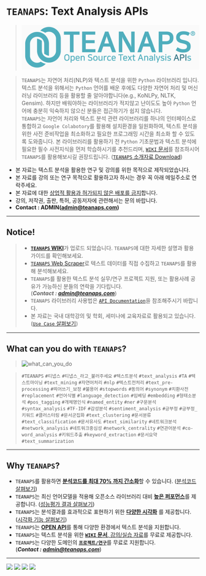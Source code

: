 # `TEANAPS`: Text Analysis APIs
> ![teanaps_logo_1600x400](https://github.com/fingeredman/teanaps/blob/master/data/logo/teanaps_logo_1600x400.png)

> `TEANAPS`는 자연어 처리(NLP)와 텍스트 분석을 위한 `Python` 라이브러리 입니다. 텍스트 분석을 위해서는 `Python` 언어를 배운 후에도 다양한 자연어 처리 및 머신러닝 라이브러리 등을 활용할 줄 알아야합니다(e.g., KoNLPy, NLTK, Gensim). 하지만 배워야하는 라이브러리가 적지않고 난이도도 높아 `Python` 언어에 충분히 익숙하지 않으신 분들은 접근하기가 쉽지 않습니다.  
`TEANAPS`는 자언어 처리와 텍스트 분석 관련 라이브러리를 하나의 인터페이스로 통합하고 `Google Colabotory`를 활용해 설치환경을 일원화하여, 텍스트 분석을 위한 사전 준비작업을 최소화하고 필요한 프로그래밍 시간을 최소화 할 수 있도록 도와줍니다. 본 라이브러리를 활용하기 전 `Python` 기초문법과 텍스트 분석에 필요한 필수 사전지식을 먼저 학습하시기를 추천드리며, [`WIKI` 문서](https://github.com/fingeredman/teanaps/wiki#teanaps-text-analysis-apis)를 참조하시어 `TEANAPS`를 활용해보시길 권장드립니다. ([`TEANAPS` 소개자료 Download](https://github.com/fingeredman/teanaps/raw/master/document/introduction/teanaps_introduction_20210611_v1.3.pdf))

- 본 자료는 텍스트 분석을 활용한 연구 및 강의를 위한 목적으로 제작되었습니다.
- 본 자료를 강의 또는 연구 목적으로 활용하고자 하시는 경우 꼭 아래 메일주소로 연락주세요.
- 본 자료에 대한 <U>상업적 활용과 허가되지 않은 배포를 금지</U>합니다.
- 강의, 저작권, 출판, 특허, 공동저자에 관련해서는 문의 바랍니다.
- **Contact : ADMIN(admin@teanaps.com)**

---
## Notice! 
> - [**`TEANAPS` WIKI**](https://github.com/fingeredman/teanaps/wiki#teanaps-text-analysis-apis-for-education)가 업로드 되었습니다. `TEANAPS`에 대한 자세한 설명과 활용 가이드를 확인해보세요.
> - [`TEANAPS` Web Scraper](https://github.com/fingeredman/teanaps-web-scraper#teanaps-web-scraper)로 텍스트 데이터를 직접 수집하고 `TEANAPS`를 활용해 분석해보세요.
> - `TEANAPS`를 활용한 텍스트 분석 실무/연구 프로젝트 지원, 또는 활용사례 공유가 가능하신 분들의 연락을 기다립니다.  
> (***Contact : admin@teanaps.com***)    
> - `TEANAPS` 라이브러리 사용법은 [`API Documentation`](https://github.com/fingeredman/teanaps/wiki/ARCHITECTURE#teanaps-api-documentation)을 참조해주시기 바랍니다.
> - 본 자료는 국내 대학강의 및 학회, 세미나에 교육자료로 활용되고 있습니다. ([`Use Case` 살펴보기](https://github.com/fingeredman/teanaps/wiki/USE-CASES#teanaps-use-cases))

---
## What can you do with `TEANAPS`?
> ![what_can_you_do](https://github.com/fingeredman/teanaps/blob/master/data/sample_image/what_can_you_do.png)

> `#TEANAPS` `#티냅스` `#티냅스_라고_불러주세요` `#텍스트분석` `#text_analysis` `#TA` `#텍스트마이닝` `#text_mining` `#자연어처리` `#nlp` `#텍스트전처리` `#text_pre-processing` `#띄어쓰기_보정` `#불용어` `#stopwords` `#동의어` `#synonym` `#치환사전` `#replacement` `#언어식별` `#language_detection` `#임베딩` `#embedding` `#형태소분석` `#pos_tagging` `#개체명인식` `#named_entity` `#ner` `#구문분석` `#syntax_analysis` `#TF-IDF` `#감성분석` `#sentiment_analysis` `#긍부정` `#긍부정_키워드` `#클러스터링` `#문서군집화` `#text_clustering` `#문서분류` `#text_classification` `#문서유사도` `#text_similarity` `#네트워크분석` `#network_analysis` `#네트워크중심성` `#network_centrality` `#연관어분석` `#co-word_analysis` `#키워드추출` `#keyword_extraction` `#문서요약` `#text_summarization`
 
---
## Why `TEANAPS`?

- `TEANAPS`를 활용하면 <U>**분석코드를 최대 70% 까지 간소화**</U>할 수 있습니다. ([분석코드 살펴보기](https://github.com/fingeredman/teanaps/wiki/ARCHITECTURE#teanaps-api-documentation))
- `TEANAPS`는 최신 언어모델을 적용해 오픈소스 라이브러리 대비 <U>**높은 퍼포먼스**</U>를 제공합니다. ([성능평가 결과 살펴보기](https://github.com/fingeredman/teanaps/wiki/APPENDIX#appendix))
- `TEANAPS`는 분석결과를 효과적으로 표현하기 위한 <U>**다양한 시각화**</U> 를 제공합니다. ([시각화 기능 살펴보기](https://github.com/fingeredman/teanaps/wiki/VISUALIZATION#teanaps-api-documentation))
- `TEANAPS`는 <U>**OPEN API**</U>를 통해 다양한 환경에서 텍스트 분석을 지원합니다.
- `TEANAPS`는 텍스트 분석을 위한 <U>[**`WIKI` 문서**](https://github.com/fingeredman/teanaps/wiki#teanaps-text-analysis-apis), [강의/실습 자료](https://github.com/fingeredman/advanced-text-mining#advanced-text-mining)</U>를 무료로 제공합니다.
- `TEANAPS`는 다양한 도메인의 <U>**`프로젝트/연구`**</U>를 무료로 지원합니다.  
(***Contact : admin@teanaps.com***)  

---
<p align ="left">
<img src="https://img.shields.io/badge/http://teanaps.com-181717?style=flat-square&logo=GitHub&logoColor=white" />
<img src="https://img.shields.io/badge/admin@teanaps.com-4FAEBD?style=flat-square&logo=Mail.Ru&logoColor=white" />
<img src="https://img.shields.io/badge/ⓒ 2022. TEANAPS all rights reserved.-4A4535?style=flat-square&logo=&logoColor=white" />
<img src="https://img.shields.io/badge/[상표등록번호] 제 40－1795866 호-85433A?style=flat-square&logo=&logoColor=white" />
